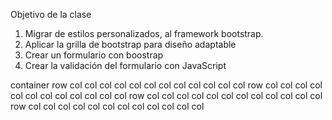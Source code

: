 Objetivo de la clase

1.  Migrar de estilos personalizados, al framework bootstrap.
2.  Aplicar la grilla de bootstrap para diseño adaptable
3.  Crear un formulario con boostrap 
4.  Crear la validación del formulario con JavaScript



container
    row
      col col col col col col col col col col col col
    row
      col col col col col col col col col col col col
    row
      col col col col col col col col col col col col
    row
      col col col col col col col col col col col col